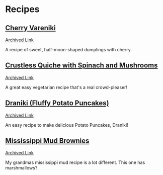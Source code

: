 # Recipes

## [Cherry Vareniki](https://www.sonyasanford.com/recipes/2023/5/30/cherry-vareniki)
[Archived Link](https://web.archive.org/web/20240129220841/https://www.sonyasanford.com/recipes/2023/5/30/cherry-vareniki)

A recipe of sweet, half-moon-shaped dumplings with cherry.

## [Crustless Quiche with Spinach and Mushrooms](https://www.themediterraneandish.com/mushroom-spinach-crustless-quiche/)
[Archived Link](https://web.archive.org/web/20240802010738/https://www.themediterraneandish.com/mushroom-spinach-crustless-quiche/)

A great easy vegetarian recipe that's a real crowd-pleaser!

## [Draniki (Fluffy Potato Puncakes)](https://natashaskitchen.com/meat-stuffed-potato-pancakes/)
[Archived Link](https://web.archive.org/web/20240527195757/https://natashaskitchen.com/meat-stuffed-potato-pancakes/)

An easy recipe to make delicious Potato Puncakes, Draniki!

## [Mississippi Mud Brownies](https://tastesbetterfromscratch.com/mississippi-mud-brownies/)
[Archived Link](https://web.archive.org/web/20240227143637/https://tastesbetterfromscratch.com/mississippi-mud-brownies/)

My grandmas mississippi mud recipe is a lot different. This one has marshmallows?